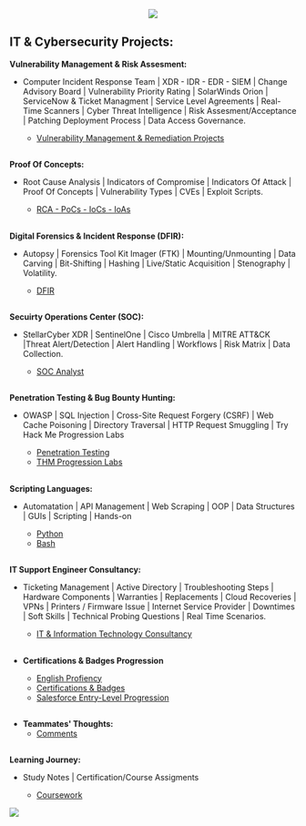 

<p align="center">
  <a href="https://github.com/DenverCoder1/readme-typing-svg"><img src="https://readme-typing-svg.herokuapp.com?font=Time+New+Roman&color=%23C8BE25&size=25&center=true&vCenter=true&width=900&height=100&lines=Threat+%26+Vulnerability+Management+Engineer"></a>
</p>

<h2> IT & Cybersecurity Projects:</h2>

**Vulnerability Management & Risk Assesment:**
- Computer Incident Response Team | XDR - IDR - EDR - SIEM | Change Advisory Board | Vulnerability Priority Rating | SolarWinds Orion | ServiceNow & Ticket Managment | Service Level Agreements | Real-Time Scanners | Cyber Threat Intelligence | Risk Assesment/Acceptance | Patching Deployment Process | Data Access Governance. 

  - [Vulnerability Management & Remediation Projects](https://github.com/JoshuaOrtizR/Vulnerability-Management-And-Risk-Assesment)
##
  **Proof Of Concepts:**
- Root Cause Analysis | Indicators of Compromise | Indicators Of Attack | Proof Of Concepts | Vulnerability Types | CVEs | Exploit Scripts.

  - [RCA - PoCs - IoCs - IoAs](https://github.com/JoshuaOrtizR/Proof-Of-Concepts)
##
  **Digital Forensics & Incident Response (DFIR):**
- Autopsy | Forensics Tool Kit Imager (FTK) | Mounting/Unmounting | Data Carving | Bit-Shifting | Hashing | Live/Static Acquisition | Stenography | Volatility.
  
  - [DFIR](https://github.com/JoshuaOrtizR/Digital-Forensics-Incident-Response-DFIR)
##
  **Secuirty Operations Center (SOC):**
- StellarCyber XDR | SentinelOne | Cisco Umbrella | MITRE ATT&CK |Threat Alert/Detection | Alert Handling | Workflows | Risk Matrix | Data Collection.
  
  - [SOC Analyst](https://github.com/JoshuaOrtizR/SecurityOperationsCenter)

 ##
  **Penetration Testing & Bug Bounty Hunting:**
- OWASP | SQL Injection | Cross-Site Request Forgery (CSRF) | Web Cache Poisoning | Directory Traversal | HTTP Request Smuggling | Try Hack Me Progression Labs
  
  - [Penetration Testing](https://github.com/JoshuaOrtizR/OffensiveSecurity)
  - [THM Progression Labs](https://tryhackme.com/r/p/Jochua)
##

**Scripting Languages:**
-  Automatation | API Management | Web Scraping |  OOP | Data Structures | GUIs | Scripting |  Hands-on

   - [Python](https://github.com/JoshuaOrtizR/ScriptingLanguages)
   - [Bash](https://github.com/JoshuaOrtizR/ScriptingLanguages)

##

**IT Support Engineer Consultancy:**
-  Ticketing Management | Active Directory | Troubleshooting Steps | Hardware Components | Warranties | Replacements | Cloud Recoveries | VPNs | Printers / Firmware Issue | Internet Service Provider | Downtimes | Soft Skills | Technical Probing Questions | Real Time Scenarios.

   - [IT & Information Technology Consultancy](https://github.com/JoshuaOrtizR/IT-SupportEngineer)
##
- <b>Certifications & Badges Progression</b>

  - [English Profiency](https://github.com/JoshuaOrtizR/English-Proficiency)
  - [Certifications & Badges](https://github.com/JoshuaOrtizR/ProfessionalCertifications-SkillBadges)
  -  [Salesforce Entry-Level Progression](https://www.salesforce.com/trailblazer/jortiz230)
 ##

- <b>Teammates' Thoughts:</b>
   -  [Comments](https://github.com/JoshuaOrtizR/Certifications-SkillBadges-Comments/blob/main/Teammates'%20Thoughts.md)

##

**Learning Journey:**
-  Study Notes | Certification/Course Assigments 

   - [Coursework](https://github.com/JoshuaOrtizR/LearningJourney)
 
 
<!--horizontal divider(gradiant)-->
<img src="https://user-images.githubusercontent.com/73097560/115834477-dbab4500-a447-11eb-908a-139a6edaec5c.gif">
 
